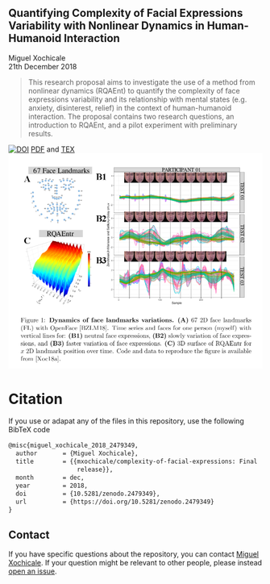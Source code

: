 Quantifying Complexity of Facial Expressions Variability with Nonlinear Dynamics in Human-Humanoid Interaction
---
Miguel Xochicale  
21th December 2018   

> This research proposal aims to investigate the use of a method from nonlinear dynamics 
(RQAEnt) to quantify the complexity of face expressions variability and 
its relationship with mental states (e.g. anxiety, disinterest, relief)
in the context of human-humanoid interaction. 
The proposal contains two research questions,
an introduction to RQAEnt, and a pilot experiment with preliminary results.


[![DOI](https://zenodo.org/badge/DOI/10.5281/zenodo.2479349.svg)](https://doi.org/10.5281/zenodo.2479349)
 [PDF](docs/main.pdf) and [TEX](docs/main.tex) 
![](docs/twitter/figs/twitt.png)

# Citation
If you use or adapat any of the files in this repository,
use the following BibTeX code

```
@misc{miguel_xochicale_2018_2479349,
  author       = {Miguel Xochicale},
  title        = {{mxochicale/complexity-of-facial-expressions: Final 
                   release}},
  month        = dec,
  year         = 2018,
  doi          = {10.5281/zenodo.2479349},
  url          = {https://doi.org/10.5281/zenodo.2479349}
}
```


Contact
-------

If you have specific questions about the repository, you can contact
[Miguel Xochicale](mailto:perez.xochicaleATgmail.com?subject="[ofNoDYN]"). 
If your question might be relevant to other people, please instead [open an
issue](https://github.com/mxochicale/complexity-of-facial-expressions/issues).


